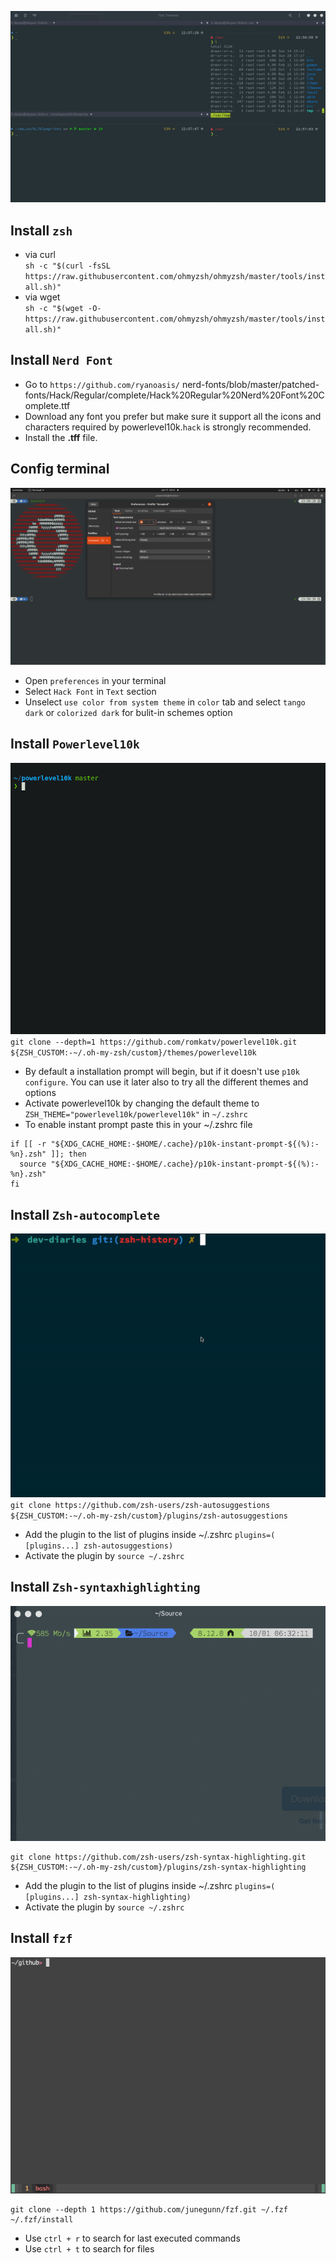 ![zsh-is-dope](main.gif)
## Install ``zsh``

* via curl <br>
``sh -c "$(curl -fsSL https://raw.githubusercontent.com/ohmyzsh/ohmyzsh/master/tools/install.sh)"``
* via wget <br>
``sh -c "$(wget -O- https://raw.githubusercontent.com/ohmyzsh/ohmyzsh/master/tools/install.sh)"``

## Install ``Nerd Font``

* Go to ``https://github.com/ryanoasis/``
nerd-fonts/blob/master/patched-fonts/Hack/Regular/complete/Hack%20Regular%20Nerd%20Font%20Complete.ttf
* Download any font you prefer but make sure it support all the icons and characters required by powerlevel10k.``hack`` is strongly recommended.
* Install the **.tff** file.

## Config terminal
![zsh-is-dope](terminal.png)
* Open ``preferences`` in your terminal
* Select ``Hack Font`` in ``Text`` section
* Unselect ``use color from system theme`` in ``color`` tab and select ``tango dark`` or ``colorized dark`` for bulit-in schemes option

## Install ``Powerlevel10k``
![zsh-is-dope](powerlevel.gif)
``git clone --depth=1 https://github.com/romkatv/powerlevel10k.git ${ZSH_CUSTOM:-~/.oh-my-zsh/custom}/themes/powerlevel10k``
* By default a installation prompt will begin, but if it doesn't use ``p10k configure``. You can use it later also to try all the different themes and options
* Activate powerlevel10k by changing the default theme to ``ZSH_THEME="powerlevel10k/powerlevel10k"`` in ``~/.zshrc``
* To enable instant prompt paste this in your ~/.zshrc file
```
if [[ -r "${XDG_CACHE_HOME:-$HOME/.cache}/p10k-instant-prompt-${(%):-%n}.zsh" ]]; then
  source "${XDG_CACHE_HOME:-$HOME/.cache}/p10k-instant-prompt-${(%):-%n}.zsh"
fi
```

## Install ``Zsh-autocomplete``
![zsh-is-dope](auto.gif)
``git clone https://github.com/zsh-users/zsh-autosuggestions ${ZSH_CUSTOM:-~/.oh-my-zsh/custom}/plugins/zsh-autosuggestions``
* Add the plugin to the list of plugins inside ~/.zshrc  ``plugins=( [plugins...] zsh-autosuggestions)``
* Activate the plugin by ``source ~/.zshrc``

## Install ``Zsh-syntaxhighlighting``
![zsh-is-dope](syntax.gif)
```
git clone https://github.com/zsh-users/zsh-syntax-highlighting.git ${ZSH_CUSTOM:-~/.oh-my-zsh/custom}/plugins/zsh-syntax-highlighting
```
* Add the plugin to the list of plugins inside ~/.zshrc  ``plugins=( [plugins...] zsh-syntax-highlighting)``
* Activate the plugin by ``source ~/.zshrc``

## Install ``fzf``
![zsh-is-dope](fzf.gif)
```
git clone --depth 1 https://github.com/junegunn/fzf.git ~/.fzf
~/.fzf/install
```
* Use ``ctrl + r`` to search for last executed commands
* Use ``ctrl + t`` to search for files
